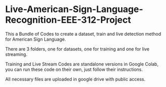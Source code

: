 # Live-American-Sign-Language-Recognition-EEE-312-Project

This a Bundle of Codes to create a dataset, train and live detection method for American Sign Language.

There are 3 folders, one for datasets, one for training and one for live streaming.

Training and Live Stream Codes are standalone versions in Google Colab, you can run these code on their own, just follow their instructions.

All necessary files are uploaded in google drive with public access.
